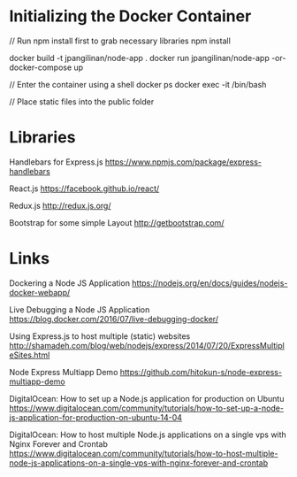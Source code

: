 Initializing the Docker Container
=====

// Run npm install first to grab necessary libraries
npm install

docker build -t jpangilinan/node-app .
docker run jpangilinan/node-app
-or-
docker-compose up

// Enter the container using a shell
docker ps
docker exec -it <container id> /bin/bash

// Place static files into the public folder

Libraries
=====
Handlebars for Express.js
https://www.npmjs.com/package/express-handlebars

React.js
https://facebook.github.io/react/

Redux.js
http://redux.js.org/

Bootstrap for some simple Layout
http://getbootstrap.com/

Links
=====

Dockering a Node JS Application
https://nodejs.org/en/docs/guides/nodejs-docker-webapp/

Live Debugging a Node JS Application
https://blog.docker.com/2016/07/live-debugging-docker/

Using Express.js to host multiple (static) websites
http://shamadeh.com/blog/web/nodejs/express/2014/07/20/ExpressMultipleSites.html

Node Express Multiapp Demo
https://github.com/hitokun-s/node-express-multiapp-demo

DigitalOcean: How to set up a Node.js application for production on Ubuntu
https://www.digitalocean.com/community/tutorials/how-to-set-up-a-node-js-application-for-production-on-ubuntu-14-04

DigitalOcean: How to host multiple Node.js applications on a single vps with Nginx Forever and Crontab
https://www.digitalocean.com/community/tutorials/how-to-host-multiple-node-js-applications-on-a-single-vps-with-nginx-forever-and-crontab
